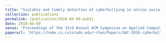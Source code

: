 ```yaml
---
title: "Scalable and timely detection of cyberbullying in online social networks"
collection: publications
permalink: /publication/2018-04-09-pub11
date: 2018-04-09
venue: 'Proceedings of the 33rd Annual ACM Symposium on Applied Computing'
paperurl: 'https://home.cs.colorado.edu/~rhan/Papers/SAC-2018-cyberbullying-277_1099.pdf'
---
```

